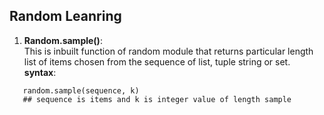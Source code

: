 ## Random Leanring

1. __Random.sample()__: <br>
This is inbuilt function of random module that returns particular length list of items 
chosen from the sequence of list, tuple string or set. <br>
__syntax__:
```
   random.sample(sequence, k)
   ## sequence is items and k is integer value of length sample
```
